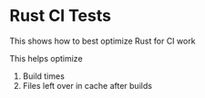 # Rust CI Tests
This shows how to best optimize Rust for CI work

This helps optimize

1. Build times
2. Files left over in cache after builds